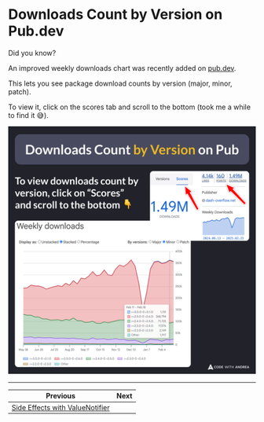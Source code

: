 # Downloads Count by Version on Pub.dev

Did you know?

An improved weekly downloads chart was recently added on [pub.dev](https://pub.dev/).

This lets you see package download counts by version (major, minor, patch).

To view it, click on the scores tab and scroll to the bottom (took me a while to find it 😅).

![](231.png)

---

| Previous | Next |
| -------- | ---- |
| [Side Effects with ValueNotifier](../0230-side-effects-value-notifier/index.md) |  |

<!--

To view download counts by version, click on the Scores tab and scroll to the bottom.

-->

<!-- TWITTER|https://x.com/biz84/status/1895396402924261615 -->
<!-- LINKEDIN|https://www.linkedin.com/posts/andreabizzotto_did-you-know-an-improved-weekly-downloads-activity-7301162295122952192-AD8w -->
<!-- BLUESKY|https://bsky.app/profile/codewithandrea.com/post/3lj7zrfg2qk2f -->
